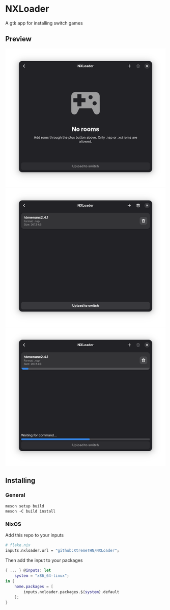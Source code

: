 # NXLoader

A gtk app for installing switch games

## Preview
![1](.github/assets/1.png)
![2](.github/assets/2.png)
![3](.github/assets/3.png)

## Installing
### General
```
meson setup build
meson -C build install
```

### NixOS
Add this repo to your inputs
```nix
# flake.nix
inputs.nxloader.url = "github:XtremeTHN/NXLoader";
```
Then add the input to your packages
```nix
{ ... } @inputs: let
    system = "x86_64-linux";
in {
    home.packages = [
        inputs.nxloader.packages.${system}.default
    ];
}
```
